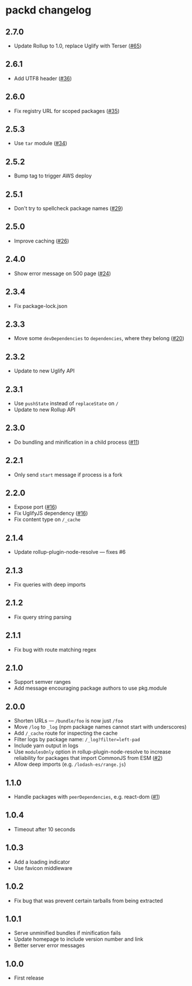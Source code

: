 # packd changelog

## 2.7.0

* Update Rollup to 1.0, replace Uglify with Terser ([#65](https://github.com/Rich-Harris/packd/pull/65))

## 2.6.1

* Add UTF8 header ([#36](https://github.com/Rich-Harris/packd/pull/36))

## 2.6.0

* Fix registry URL for scoped packages ([#35](https://github.com/Rich-Harris/packd/pull/35))

## 2.5.3

* Use `tar` module ([#34](https://github.com/Rich-Harris/packd/pull/34))

## 2.5.2

* Bump tag to trigger AWS deploy

## 2.5.1

* Don't try to spellcheck package names ([#29](https://github.com/Rich-Harris/packd/pull/29))

## 2.5.0

* Improve caching ([#26](https://github.com/Rich-Harris/packd/pull/26))

## 2.4.0

* Show error message on 500 page ([#24](https://github.com/Rich-Harris/packd/pull/24))

## 2.3.4

* Fix package-lock.json

## 2.3.3

* Move some `devDependencies` to `dependencies`, where they belong ([#20](https://github.com/Rich-Harris/packd/pull/20))

## 2.3.2

* Update to new Uglify API

## 2.3.1

* Use `pushState` instead of `replaceState` on `/`
* Update to new Rollup API

## 2.3.0

* Do bundling and minification in a child process ([#11](https://github.com/Rich-Harris/packd/issues/11))

## 2.2.1

* Only send `start` message if process is a fork

## 2.2.0

* Expose port ([#16](https://github.com/Rich-Harris/packd/pull/16))
* Fix UglifyJS dependency ([#16](https://github.com/Rich-Harris/packd/pull/16))
* Fix content type on `/_cache`

## 2.1.4

* Update rollup-plugin-node-resolve — fixes #6

## 2.1.3

* Fix queries with deep imports

## 2.1.2

* Fix query string parsing

## 2.1.1

* Fix bug with route matching regex

## 2.1.0

* Support semver ranges
* Add message encouraging package authors to use pkg.module

## 2.0.0

* Shorten URLs — `/bundle/foo` is now just `/foo`
* Move `/log` to `_log` (npm package names cannot start with underscores)
* Add `/_cache` route for inspecting the cache
* Filter logs by package name: `/_log?filter=left-pad`
* Include yarn output in logs
* Use `modulesOnly` option in rollup-plugin-node-resolve to increase reliability for packages that import CommonJS from ESM ([#2](https://github.com/Rich-Harris/packd/issues/2))
* Allow deep imports (e.g. `/lodash-es/range.js`)

## 1.1.0

* Handle packages with `peerDependencies`, e.g. react-dom ([#1](https://github.com/Rich-Harris/packd/issues/1))

## 1.0.4

* Timeout after 10 seconds

## 1.0.3

* Add a loading indicator
* Use favicon middleware

## 1.0.2

* Fix bug that was prevent certain tarballs from being extracted

## 1.0.1

* Serve unminified bundles if minification fails
* Update homepage to include version number and link
* Better server error messages

## 1.0.0

* First release